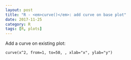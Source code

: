 ```yaml
---
layout: post
title: "R - <em>curve()</em>: add curve on base plot"
date: 2017-11-25
category: R
tags: [R, plots]
---
```


Add a curve on existing plot:

```
curve(x^2, from=1, to=50, , xlab="x", ylab="y")
```
